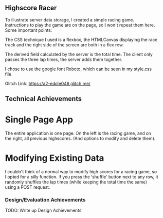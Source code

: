## Highscore Racer

To illustrate server data storage, I created a simple racing game. Instructions to play the game are on the page, so I won't repeat them here. Some important points:

The CSS technique I used is a flexbox, the HTMLCanvas displaying the race track and the right side of the screen are both in a flex row.

The derived field calculated by the server is the total time. The client only passes the three lap times, the server adds them together.

I chose to use the google font Roboto, which can be seen in my style.css file.

Glitch Link: https://a2-eddie048.glitch.me/

## Technical Achievements

# Single Page App

The entire application is one page. On the left is the racing game, and on the right, all previous highscores. (And options to modify and delete them).

# Modifying Existing Data

I couldn't think of a normal way to modify high scores for a racing game, so I opted for a silly function. If you press the 'shuffle' button next to any row, it randomly shuffles the lap times (while keeping the total time the same) using a POST request.

### Design/Evaluation Achievements

TODO: Write up Design Achievements
